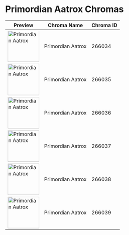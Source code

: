# Primordian Aatrox Chromas

| Preview | Chroma Name | Chroma ID |
|---|---|---|
| <img src='https://raw.communitydragon.org/latest/plugins/rcp-be-lol-game-data/global/default/v1/champion-chroma-images/266/266034.png' alt='Primordian Aatrox' width='100'> | Primordian Aatrox | 266034 |
| <img src='https://raw.communitydragon.org/latest/plugins/rcp-be-lol-game-data/global/default/v1/champion-chroma-images/266/266035.png' alt='Primordian Aatrox' width='100'> | Primordian Aatrox | 266035 |
| <img src='https://raw.communitydragon.org/latest/plugins/rcp-be-lol-game-data/global/default/v1/champion-chroma-images/266/266036.png' alt='Primordian Aatrox' width='100'> | Primordian Aatrox | 266036 |
| <img src='https://raw.communitydragon.org/latest/plugins/rcp-be-lol-game-data/global/default/v1/champion-chroma-images/266/266037.png' alt='Primordian Aatrox' width='100'> | Primordian Aatrox | 266037 |
| <img src='https://raw.communitydragon.org/latest/plugins/rcp-be-lol-game-data/global/default/v1/champion-chroma-images/266/266038.png' alt='Primordian Aatrox' width='100'> | Primordian Aatrox | 266038 |
| <img src='https://raw.communitydragon.org/latest/plugins/rcp-be-lol-game-data/global/default/v1/champion-chroma-images/266/266039.png' alt='Primordian Aatrox' width='100'> | Primordian Aatrox | 266039 |

